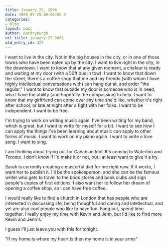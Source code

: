 ```yaml
---
title: January 25, 2006
date: 2006-01-25 00:00:00 Z
categories:
- blog
layout: post
author: patdryburgh
url_title: january-25-2006
old_entry_id: 327
---
```


I want to live in the city. Not in the big houses in the city, or in one of those towns who have been eaten up by the city. I want to live right in the city, in the downtown. I want to know that at any given moment, a chafeur is ready and waiting at my door (with a 50ft bus in tow). I want to know that down the street, there's a coffee shop that me and my friends (with whom I have highly intellectual conversations with) can hang out at, and order "the regular."  I want to know that outside my door is someone who is in need, who I have the ability (and hopefully the compassion) to help. I want to know that my girlfriend can come over any time she'd like, whether it's right after school, or late at night after a fight with her folks. I want to be independent. I want to be free. 

I'm trying to work on writing music again. I've been writing for my band, which is great, but I want to write for myself for a bit. I want to see how I can apply the things I've been learning about music can apply to other forms of music. I want to work on my piano again. I want to write a love song. I want to sing. 

I am thinking about trying out for Canadian Idol. It's coming to Waterloo and Toronto. I don't know if I'd make it or not, but I at least want to give it a try. 

Sarah is currently creating a masterful diet for me right now. If it works, I want her to publish it. I'll be the spokesperson, and she can be the famous writer who gets to travel to the book stores and book clubs and sign people's copies of first editions. I also want her to follow her dream of opening a coffee shop, so I can have free coffee. 

I would really like to find a church in London that has people who are interested in discussing life, being thoughful and caring and intellectual, and yet are also cool people who like to have fun, hang out, spend time together. I really enjoy my time with Kevin and Jenn, but I'd like to find more Kevin and Jenn's. 

I guess I'll just leave you with this for tonight. 

"If my home is where my heart is
then my home is in your arms"